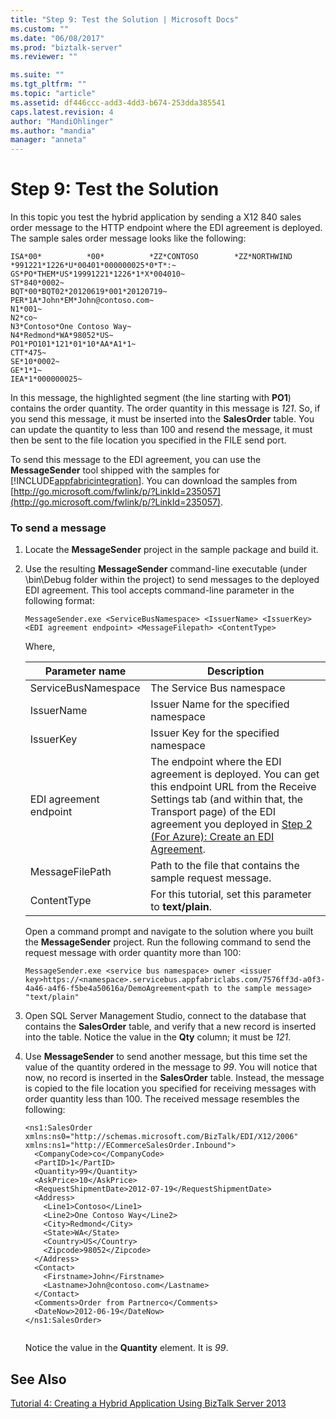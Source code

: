 ```yaml
---
title: "Step 9: Test the Solution | Microsoft Docs"
ms.custom: ""
ms.date: "06/08/2017"
ms.prod: "biztalk-server"
ms.reviewer: ""

ms.suite: ""
ms.tgt_pltfrm: ""
ms.topic: "article"
ms.assetid: df446ccc-add3-4dd3-b674-253dda385541
caps.latest.revision: 4
author: "MandiOhlinger"
ms.author: "mandia"
manager: "anneta"
---
```

# Step 9: Test the Solution
In this topic you test the hybrid application by sending a X12 840 sales order message to the HTTP endpoint where the EDI agreement is deployed. The sample sales order message looks like the following:  
  
```  
ISA*00*          *00*          *ZZ*CONTOSO        *ZZ*NORTHWIND      *991221*1226*U*00401*000000025*0*T*:~  
GS*PO*THEM*US*19991221*1226*1*X*004010~  
ST*840*0002~  
BQT*00*BQT02*20120619*001*20120719~  
PER*1A*John*EM*John@contoso.com~  
N1*001~  
N2*co~  
N3*Contoso*One Contoso Way~  
N4*Redmond*WA*98052*US~  
PO1*PO101*121*01*10*AA*A1*1~  
CTT*475~  
SE*10*0002~  
GE*1*1~  
IEA*1*000000025~  
```  
  
 In this message, the highlighted segment (the line starting with **PO1**) contains the order quantity. The order quantity in this message is *121*. So, if you send this message, it must be inserted into the **SalesOrder** table. You can update the quantity to less than 100 and resend the message, it must then be sent to the file location you specified in the FILE send port.  
  
 To send this message to the EDI agreement, you can use the **MessageSender** tool shipped with the samples for [!INCLUDE[appfabricintegration](../includes/appfabricintegration-md.md)]. You can download the samples from [http://go.microsoft.com/fwlink/p/?LinkId=235057](http://go.microsoft.com/fwlink/p/?LinkId=235057).  
  
### To send a message  
  
1.  Locate the **MessageSender** project in the sample package and build it.  
  
2.  Use the resulting **MessageSender** command-line executable (under \bin\Debug folder within the project) to send messages to the deployed EDI agreement. This tool accepts command-line parameter in the following format:  
  
    ```  
    MessageSender.exe <ServiceBusNamespace> <IssuerName> <IssuerKey> <EDI agreement endpoint> <MessageFilepath> <ContentType>  
    ```  
  
     Where,  
  
    |Parameter name|Description|  
    |--------------------|-----------------|  
    |ServiceBusNamespace|The Service Bus namespace|  
    |IssuerName|Issuer Name for the specified namespace|  
    |IssuerKey|Issuer Key for the specified namespace|  
    |EDI agreement endpoint|The endpoint where the EDI agreement is deployed. You can get this endpoint URL from the Receive Settings tab (and within that, the Transport page) of the EDI agreement you deployed in [Step 2 (For Azure): Create an EDI Agreement](../core/step-2-for-azure-create-an-edi-agreement.md).|  
    |MessageFilePath|Path to the file that contains the sample request message.|  
    |ContentType|For this tutorial, set this parameter to **text/plain**.|  
  
     Open a command prompt and navigate to the solution where you built the **MessageSender** project. Run the following command to send the request message with order quantity more than 100:  
  
    ```  
    MessageSender.exe <service bus namespace> owner <issuer key>https://<namespace>.servicebus.appfabriclabs.com/7576ff3d-a0f3-4a46-a4f6-f5be4a50616a/DemoAgreement<path to the sample message> "text/plain"  
    ```  
  
3.  Open SQL Server Management Studio, connect to the database that contains the **SalesOrder** table, and verify that a new record is inserted into the table. Notice the value in the **Qty** column; it must be *121*.  
  
4.  Use **MessageSender** to send another message, but this time set the value of the quantity ordered in the message to *99*. You will notice that now, no record is inserted in the **SalesOrder** table. Instead, the message is copied to the file location you specified for receiving messages with order quantity less than 100. The received message resembles the following:  
  
    ```  
    <ns1:SalesOrder xmlns:ns0="http://schemas.microsoft.com/BizTalk/EDI/X12/2006" xmlns:ns1="http://ECommerceSalesOrder.Inbound">  
      <CompanyCode>co</CompanyCode>  
      <PartID>1</PartID>  
      <Quantity>99</Quantity>  
      <AskPrice>10</AskPrice>  
      <RequestShipmentDate>2012-07-19</RequestShipmentDate>  
      <Address>  
        <Line1>Contoso</Line1>  
        <Line2>One Contoso Way</Line2>  
        <City>Redmond</City>  
        <State>WA</State>  
        <Country>US</Country>  
        <Zipcode>98052</Zipcode>  
      </Address>  
      <Contact>  
        <Firstname>John</Firstname>  
        <Lastname>John@contoso.com</Lastname>  
      </Contact>  
      <Comments>Order from Partnerco</Comments>  
      <DateNow>2012-06-19</DateNow>  
    </ns1:SalesOrder>  
  
    ```  
  
     Notice the value in the **Quantity** element. It is *99*.  
  
## See Also  
 [Tutorial 4: Creating a Hybrid Application Using BizTalk Server 2013](../core/tutorial-4-creating-a-hybrid-application-using-biztalk-server-2013.md)